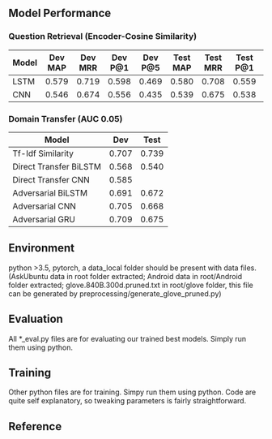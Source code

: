 
## Model Performance
### Question Retrieval (Encoder-Cosine Similarity)
| Model | Dev MAP | Dev MRR | Dev P@1 | Dev P@5 | Test MAP | Test MRR | Test P@1 | Test P@5 |
| ----- |:---:| :---:|:---:| :---:|:---:| :---:|:---:| :---:|
| LSTM | 0.579 | 0.719 | 0.598 | 0.469 | 0.580 | 0.708 | 0.559 | 0.439 |
| CNN  | 0.546 | 0.674 | 0.556 | 0.435 | 0.539 | 0.675 | 0.538 | 0.408 |

### Domain Transfer (AUC 0.05)

| Model | Dev | Test | 
| ----- |:---:| :---:|
| Tf-Idf Similarity | 0.707 | 0.739 |
| Direct Transfer BiLSTM | 0.568 | 0.540 |
| Direct Transfer CNN | 0.585 |  |
| Adversarial BiLSTM | 0.691 | 0.672 |
| Adversarial CNN | 0.705 | 0.668 |
| Adversarial GRU | 0.709 | 0.675 |

## Environment
python >3.5, pytorch, a data_local folder should be present with data files. (AskUbuntu data in root folder extracted; Android data in root/Android folder extracted; glove.840B.300d.pruned.txt in root/glove folder, this file can be generated by preprocessing/generate_glove_pruned.py)

## Evaluation
All \*\_eval.py files are for evaluating our trained best models. Simply run them using python.

## Training
Other python files are for training. Simpy run them using python. Code are quite self explanatory, so tweaking parameters is fairly straightforward.

## Reference
